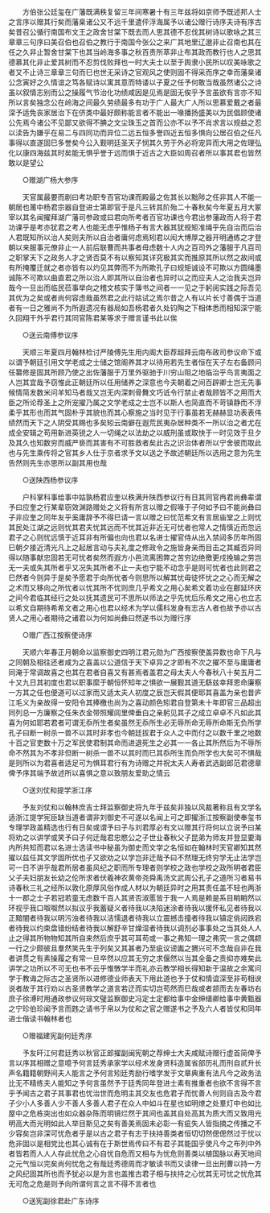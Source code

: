 <!-- { "loadSidebar": true } -->
　　方伯张公廷玺在广藩既满秩复留三年间寒暑十有三年兹将如京师予既述邦人士之言序以赠其行矣而藩臬诸公又不远千里遣伻浮海属予以诸公赠行诗序夫诗有序古矣昔召公循行南国布文王之政舍甘棠下既去而人思其德不忍伐其树诗以歌咏之其三章章三句序曰美召伯也召伯之教行于南国今张公之来广其地里辽邈非止召南也其在任之久非止暂舍甘棠下也其当岭海多事之秋百责所萃非止布其政而教行也人之思其德慕其化非止爱其树而不忍剪伐败拜也一时大夫士以至于舆隶小民所以叹美咏歌之者又不止诗三章章三句而巳也世无采诗之官观风之使则固不得采而序之幸而藩臬诸公念寅好之久情谊之笃各赋诗以寓其意而特诿以子夏之任予何敢当哉虽然诸公之诗虽以叙情志别而公之操履气节治化功绩咸因是见焉是固无俟乎予言虽欲有言亦不知所以言矣独念公在岭海之间最久劳绩最多有功于广人最大广人所以思慕爱戴之者最深予适免丧家居治下在侪类中最好颇称能言者不能出一喙播扬盛美以为民倡顾使诸公先焉今诸公不见鄙又欲得不腆之文尘珠玉之首而公亦不以予不肖求言以规益之忍以渎告为嫌乎在易二与四同功而异位二远五恒多誉四近五恒多惧向公居召伯之任凡事得以直遂固巳多誉矣今公入觐明廷圣天子悯其久劳于外必将宠异而大用之佐理弘化以康四海兹其时矣能无惧乎誉于远而惧于近古之大臣如周召者所以事其君也皆然敢以是望公 

　　○赠湖广杨大参序 

　　天官属最要而剧曰考功职专百官功课而殿最之佐其长以黜陟之任非其人不能一朝居也莆中杨君宗器自登进士第即官于是凡三转其阶殆二十春秋矣今年夏五月大冢宰以其名闻擢拜湖广藩司参政或曰君向所考者百官功课也今君出参藩政而人将于君功课乎是考亦犹君之考人也能无虑乎惟杨子有言大器其犹规矩准绳乎先自治而后治人君既知所以治人矣则夫所以自治者庸何虑焉矧君以闳大博厚之器开明通练之才登朝以来服事元僚非止一人前后联曹而共事者毋虑数十人内之百司外之藩服于凡百司之职掌天下之政务人才之贤否莫不有以察知其详究极其实而推原其所以然之故间或有所掩覆迁就之者亦皆有以灼见其弊而不为所欺孔子曰规矩诚设不可欺以方圆绳墨诚陈不可欺以曲直君之所以治人即其所以自治者也异时以之而应夫人之治我夫岂异哉今一旦出而临民莅事举向之稽文核实于簿书之间者一一见之于躬阅实践之际吾见其优为之矣或者尚何容虑哉虽然君之此行姑试之焉尔昔之人有以片长寸善偶于当道者有一日之雅尚不为所遐遗况有器局如吾杨君者久处钧陶之下相体悉而相知深宁能久回翔干外乎君行其同官陈君某等求于赠言谨书此以俟 

　　○送云南傅参议序 

　　天顺三年夏四月翰林检讨严陵傅先生用内阁大臣荐超拜云南布政司参议命下或以谓予朝廷引用文学老成之士储之馆阁养其才以待用若先生者恒在天子左右备顾问任纂修是固其所顾乃使之出佐藩服于万里外驱驰于川穷山阻之地临治乎鸟言夷面之人岂其宜哉予窃惟此正朝廷所以任用储养之深意也今夫朝着之间百辟卿士岂无先事候情简发数米问羊知马者哉又岂无内深刺骨舞文巧诋令行禁止者哉顾皆不之用而大臣之所论荐圣上之所宠擢乃属之文学老成之士岂不以斯人也简直而不苛镇静而不浮柔乎其形也而其气固朴乎其貌也而其心察施之当时见于行事虽若无赫赫显功表表伟绩然而天下之人阴受其赐也多矣矧云南僻在遐荒民夷杂居种类不一所以治之者尤在成全安辑之苟用新进英锐之人一切绳之以法劫之以威刑虽或取快于一时见效于旦夕及其久也知数穷而威严亵而其害有不可胜救者矣此古之识治体者所以宁舍彼而取此也与先生乘传将之官其乡人仕于京者求予文以送之予故述朝廷所以选用之意为先生告然则先生亦思所以副其用也哉 

　　○送陕西杨参议序 

　　户科掌科事给事中姑孰杨君应奎以秩满升陕西参议行有日其同官冉君尚彝辈谓予曰应奎之行某辈窃效渊路赠处之义将有所言以赠之假喙于子何如予曰不能尚彝曰子非应奎之同年友乎奚庸辞予不得巳请一言以赠之曰忧范希文有言居庙堂之上则忧其民处江湖之远则忧其君夫忧其远而不忧其近非近无可忧者也常人之情慎近而忽远君子之心则忧远慎于近耳非有所偏也向也君以名进士擢官侍从出入禁闼多历年所固巳朝夕接近清光凡上之起居言动与夫礼度之修政令之施皆身亲而目击之其臧否异同得以随事献忠固若无可忧者矣然而遐方小邑流离困弊之苦穷边绝徼更戍挽输之劳岂无一夫或失其所者乎又况失其所者不止一夫也宁能不动念乎是则可忧者也此则君之巳然者今则异于是矣予愿君于向所忧者今则思所以解其忧毋徒怀忧之之心而无解之之术而又移向之所忧者以忧其所不忧则庶几乎希文之用心矣希文着功业在鄜延环庆之间今君临其经行之处以抚其遗民可不思所以师法之乎先忧后乐希文之用心也立志以希文自期待希希文者之用心也君以经术为学以儒科发身有志古人者也故予亦以古贤人之用心者期待之诸君以为何如尚彝曰然遂书以为赠行序 

　　○赠广西江按察使诗序 

　　天顺六年春正月朝命以监察御史四明江君元勋为广西按察使盖异数也命下凡与之同朝及相往还者咸为之喜盖以公道信于天下卓异之才即有不次之擢不至与庸庸者同淹于常调故喜之也其在君者自喜又有甚焉者盖君之母太夫人今春秋八十矣五月二十又九日其初度也君以职事縻于朝恒怀知年之惧欲一展觐其道无繇兹幸拜恩命廉察一方其之任也便道可以过家而又适太夫人初度之辰岂天假其便耶其喜盖为亲也昔庐江毛义为亲故得一安阳令其捧檄也尚为之喜动颜色矧君自登第未十年即官三品超出同列总一方廉察之任朱衣金带照耀闾里俾垂白之亲躬见其子之成立卓卓不凡如此其喜为何如耶若君者可谓无忝所生者矣虽然无忝所生必无辱所命无辱所命斯无负所学孔子曰断一树杀一兽不以其时非孝也今朝廷拔君于众人之中而付之以数千里之地数十百之官吏数十万之军民使君制其命而进退死生之必其一一各止其所然后为不辱所命不然其为不孝非但断一树杀一兽不以其时而巳其忝所生而负所学也大矣可不惧哉是则所以为君喜者适足可为惧耳君行有为诗赠之并祝太夫人寿者武选副郎范君德章俾予序其端予故述所以喜惧之意以致朋友爱助之情云 

　　○送刘仗和提学浙江序 

　　予友刘仗和以翰林庶吉士拜监察御史将九年于兹矣非独以风裁著称且有文学名适浙江提学宪臣缺当道者谓非刘御史不可遂以名闻上可之即擢浙江按察副使奉玺书专理学政盖精选也行有日矣或谓予曰子与刘君厚必有文以赠其行将何以立说予曰某将劝之以讲学或笑予曰子何迂哉君忠愍公之子世业春秋父子昆弟为师友并登显要海内所共知而君以名进士选读书中秘虽为御史而文学之名恒如在翰林时天官卿知其然擢以兹任其文学固所优也子又欲劝之以学岂非迂哉予曰不然理无终穷学无止法学岂可一日不讲乎哉君所居者虽风纪之职而所专理者则学校之政也学校之政所明者君臣父子夫妇朋友长幼之伦所求者伏羲神农黄帝尧舜禹汤文武周公孔子之道所习者易书诗春秋三礼之经所以敦化原厚风俗作成人材以为朝廷异时之用其责任盖不轻也两浙十一郡之士子若冠若童无虑数千百人其贤否淑慝皆于我一人焉是赖是系目睄睄然以环视乎我口呶呶然以拟议乎我蓄疑义者待我以决陷迷涂者待我以援怀私见者待我以正黯闇者待我以明污浊者待我以洁懦退者待我以立震撼击撞者待我以镇定佻闼跌宕者待我以约束盘错纷结者待我以解舒辛甘燥湿者待我以调剂必事事处之当其处人人止之得其所物物知其所自来然后庶乎其可耳苟或一事之弗知一理之弗究一言之偶颣一行之少颇彼且羣然笑先生于列矣又其甚者乃至疵议谤讟之猬兴可不念哉自非在我者讲贯之有素操履之有常一旦卒然以应其无穷之求偃然以当其全备之责抑亦难矣此讲学之功所以不可无也书不云乎惟斆学半而礼亦云教学相长得知新于温故之余寓问学于教诲之际古之圣贤所以进修德业师表天下用此道也予于仗和情谊深至非苟相谀说者故于其行劝以古圣贤教学之道言若迂而实切岂苟然而巳哉或者颔而去左春坊右庶子徐溥时用通政参议何琮文璧监察御史冯定士定都给事中金绅缙卿给事中黄甄器之宁珍伯珍闻予言而韪之请书于帛以为仗和之官之赠遂书之予及六人者皆仗和同年进士偕读书翰林者也 

　　○赠福建宪副何廷秀序 

　　予友旰江何君廷秀以秋官正郎擢副闽宪朝之荐绅士大夫咸赋诗赠行虚首简俾予言以序其相赠之意噫予何言廷秀承家学以经术发身贤科造属省部历礼而刑自贰升长声名籍籍朝野间夫人能言之予何言矧廷秀励行嗜学发于文章典重有法凡今之政务法比无不精练夫人能知之予何言虽然予于廷秀同年登进士素有推重者也欲不言得不言乎予闻古之君子其事君也忧治世而危明主其交友也危君子而忧善人何则自古及今君子少小人多善人少不善人多善人君子在众人中如斗在星也如明燎之处羣灯中也如比屋中之危栋突出也如众器杂陈而明镜烂然于其间也盖其自处高其为质大而又致用光明高大而光明如此人举目斯见之矣有善美焉固未必彰一有疵失人皆指摘之传播之不少容矣岂非深可忧危者乎是以古之君子有志于扶持善类者恒切切然偲偲然过于忧以危非固以是相党比也其心诚有在于斯世焉传曰不有君子其能国乎使凡今之布列中外者皆若而人人人存此忧危之心自忧自危而又相与为忧危则善类以植国脉以寿天地间之元气恒以完矣尚何忧危之有哉廷秀德周而才敏读书而又读律一旦出刑曹以持一方之风纪固其所也而予犹必以是为言也盖推古君子相与扶持之心忧其无可忧之忧危其无可危之危是则予向所谓何言之言不得不言者也 

　　○送宪副徐君赴广东诗序 

